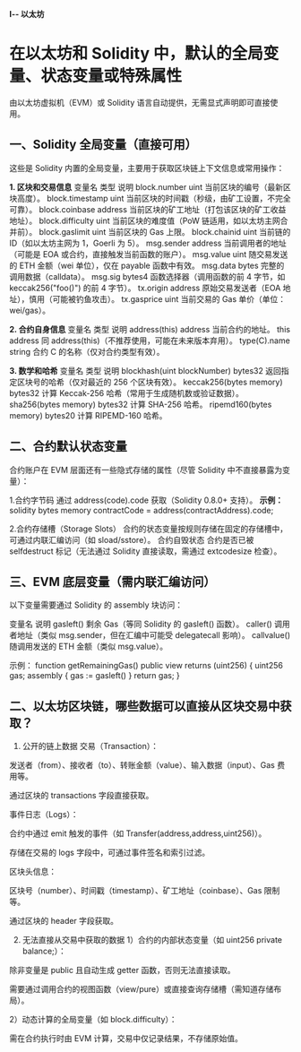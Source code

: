 **Ⅰ-- 以太坊**
# 在以太坊和 Solidity 中，默认的全局变量、状态变量或特殊属性
由以太坊虚拟机（EVM）或 Solidity 语言自动提供，无需显式声明即可直接使用。

## 一、Solidity 全局变量（直接可用）
这些是 Solidity 内置的全局变量，主要用于获取区块链上下文信息或常用操作：

**1. 区块和交易信息**
变量名	       类型	                说明
block.number	  uint	     当前区块的编号（最新区块高度）。
block.timestamp	  uint	   当前区块的时间戳（秒级，由矿工设置，不完全可靠）。
block.coinbase	  address	 当前区块的矿工地址（打包该区块的矿工收益地址）。
block.difficulty	  uint	当前区块的难度值（PoW 链适用，如以太坊主网合并前）。
block.gaslimit	  uint	  当前区块的 Gas 上限。
block.chainid	  uint	    当前链的 ID（如以太坊主网为 1，Goerli 为 5）。
msg.sender	  address	    当前调用者的地址（可能是 EOA 或合约，直接触发当前函数的账户）。
msg.value	  uint	        随交易发送的 ETH 金额（wei 单位），仅在 payable 函数中有效。
msg.data	  bytes	        完整的调用数据（calldata）。
msg.sig	   bytes4	        函数选择器（调用函数的前 4 字节，如 keccak256("foo()") 的前 4 字节）。
tx.origin	address	        原始交易发送者（EOA 地址），慎用（可能被钓鱼攻击）。
tx.gasprice	uint	        当前交易的 Gas 单价（单位：wei/gas）。

**2. 合约自身信息**
变量名	类型	说明
address(this)	address	当前合约的地址。
this	address	同 address(this)（不推荐使用，可能在未来版本弃用）。
type(C).name	string	合约 C 的名称（仅对合约类型有效）。

**3. 数学和哈希**
变量名	类型	说明
blockhash(uint blockNumber)	bytes32	返回指定区块号的哈希（仅对最近的 256 个区块有效）。
keccak256(bytes memory)	bytes32	计算 Keccak-256 哈希（常用于生成随机数或验证数据）。
sha256(bytes memory)	bytes32	计算 SHA-256 哈希。
ripemd160(bytes memory)	bytes20	计算 RIPEMD-160 哈希。


## 二、合约默认状态变量
合约账户在 EVM 层面还有一些隐式存储的属性（尽管 Solidity 中不直接暴露为变量）：

1.合约字节码
通过 address(code).code 获取（Solidity 0.8.0+ 支持）。
**示例：**
solidity
bytes memory contractCode = address(contractAddress).code;

2.合约存储槽（Storage Slots）
合约的状态变量按规则存储在固定的存储槽中，可通过内联汇编访问（如 sload/sstore）。
合约自毁状态
合约是否已被 selfdestruct 标记（无法通过 Solidity 直接读取，需通过 extcodesize 检查）。


## 三、EVM 底层变量（需内联汇编访问）
以下变量需要通过 Solidity 的 assembly 块访问：

变量名	说明
gasleft()	剩余 Gas（等同 Solidity 的 gasleft() 函数）。
caller()	调用者地址（类似 msg.sender，但在汇编中可能受 delegatecall 影响）。
callvalue()	随调用发送的 ETH 金额（类似 msg.value）。

示例：
function getRemainingGas() public view returns (uint256) {
    uint256 gas;
    assembly {
        gas := gasleft()
    }
    return gas;
}


## 二、以太坊区块链，哪些数据可以直接从区块交易中获取？
1. 公开的链上数据
交易（Transaction）：

发送者（from）、接收者（to）、转账金额（value）、输入数据（input）、Gas 费用等。

通过区块的 transactions 字段直接获取。

事件日志（Logs）：

合约中通过 emit 触发的事件（如 Transfer(address,address,uint256)）。

存储在交易的 logs 字段中，可通过事件签名和索引过滤。

区块头信息：

区块号（number）、时间戳（timestamp）、矿工地址（coinbase）、Gas 限制等。

通过区块的 header 字段获取。


2. 无法直接从交易中获取的数据
1）合约的内部状态变量（如 uint256 private balance;）：

除非变量是 public 且自动生成 getter 函数，否则无法直接读取。

需要通过调用合约的视图函数（view/pure）或直接查询存储槽（需知道存储布局）。

2）动态计算的全局变量（如 block.difficulty）：

需在合约执行时由 EVM 计算，交易中仅记录结果，不存储原始值。






